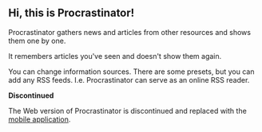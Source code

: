 ## Hi, this is Procrastinator!

Procrastinator gathers news and articles from other resources and shows them one by one.

It remembers articles you've seen and doesn't show them again.

You can change information sources. There are some presets, but you can add any RSS feeds. I.e. Procrastinator can serve as an online RSS reader.

**Discontinued**

The Web version of Procrastinator is discontinued and replaced with the [mobile application](https://dsavenko.com).

